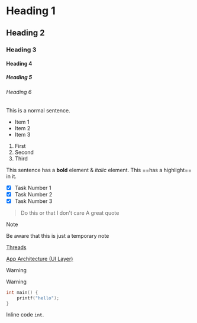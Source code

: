 # Heading 1
## Heading 2
### Heading 3
#### Heading 4
##### Heading 5
###### Heading 6

This is a normal sentence.
- Item 1
- Item 2
- Item 3

1. First
2. Second
3. Third

This sentence has a **bold** element & *italic* element.
This ==has a highlight== in it.

- [x] Task Number 1
- [x] Task Number 2
- [x] Task Number 3

> Do this or that I don't care
> A great quote

> [!Note]
> Be aware that this is just a temporary note


[Threads](Threads.md)

[App Architecture (UI Layer)](Literature%20Notes/App%20Architecture%20(UI%20Layer).md)


> [!warning]
> Warning


```c
int main() {
	printf("hello");
}
```

Inline code `int`. 